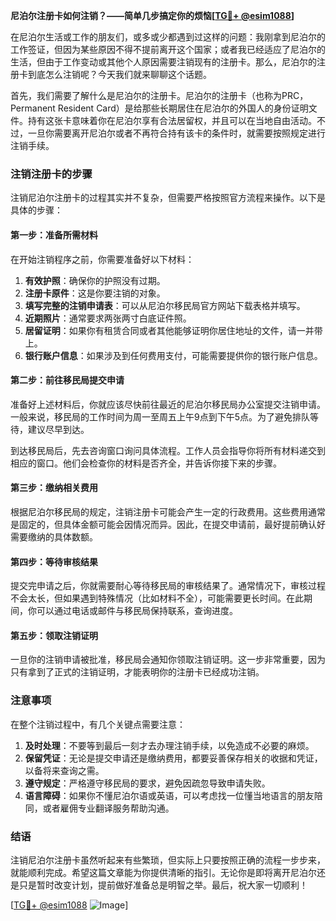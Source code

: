 **尼泊尔注册卡如何注销？——简单几步搞定你的烦恼[[TG💪+ @esim1088](https://t.me/s/esim1088)]**

在尼泊尔生活或工作的朋友们，或多或少都遇到过这样的问题：我刚拿到尼泊尔的工作签证，但因为某些原因不得不提前离开这个国家；或者我已经适应了尼泊尔的生活，但由于工作变动或其他个人原因需要注销现有的注册卡。那么，尼泊尔的注册卡到底怎么注销呢？今天我们就来聊聊这个话题。

首先，我们需要了解什么是尼泊尔的注册卡。尼泊尔的注册卡（也称为PRC，Permanent Resident Card）是给那些长期居住在尼泊尔的外国人的身份证明文件。持有这张卡意味着你在尼泊尔享有合法居留权，并且可以在当地自由活动。不过，一旦你需要离开尼泊尔或者不再符合持有该卡的条件时，就需要按照规定进行注销手续。

### 注销注册卡的步骤

注销尼泊尔注册卡的过程其实并不复杂，但需要严格按照官方流程来操作。以下是具体的步骤：

#### 第一步：准备所需材料
在开始注销程序之前，你需要准备好以下材料：
1. **有效护照**：确保你的护照没有过期。
2. **注册卡原件**：这是你要注销的对象。
3. **填写完整的注销申请表**：可以从尼泊尔移民局官方网站下载表格并填写。
4. **近期照片**：通常要求两张两寸白底证件照。
5. **居留证明**：如果你有租赁合同或者其他能够证明你居住地址的文件，请一并带上。
6. **银行账户信息**：如果涉及到任何费用支付，可能需要提供你的银行账户信息。

#### 第二步：前往移民局提交申请
准备好上述材料后，你就应该尽快前往最近的尼泊尔移民局办公室提交注销申请。一般来说，移民局的工作时间为周一至周五上午9点到下午5点。为了避免排队等待，建议尽早到达。

到达移民局后，先去咨询窗口询问具体流程。工作人员会指导你将所有材料递交到相应的窗口。他们会检查你的材料是否齐全，并告诉你接下来的步骤。

#### 第三步：缴纳相关费用
根据尼泊尔移民局的规定，注销注册卡可能会产生一定的行政费用。这些费用通常是固定的，但具体金额可能会因情况而异。因此，在提交申请前，最好提前确认好需要缴纳的具体数额。

#### 第四步：等待审核结果
提交完申请之后，你就需要耐心等待移民局的审核结果了。通常情况下，审核过程不会太长，但如果遇到特殊情况（比如材料不全），可能需要更长时间。在此期间，你可以通过电话或邮件与移民局保持联系，查询进度。

#### 第五步：领取注销证明
一旦你的注销申请被批准，移民局会通知你领取注销证明。这一步非常重要，因为只有拿到了正式的注销证明，才能表明你的注册卡已经成功注销。

### 注意事项

在整个注销过程中，有几个关键点需要注意：
1. **及时处理**：不要等到最后一刻才去办理注销手续，以免造成不必要的麻烦。
2. **保留凭证**：无论是提交申请还是缴纳费用，都要妥善保存相关的收据和凭证，以备将来查询之需。
3. **遵守规定**：严格遵守移民局的要求，避免因疏忽导致申请失败。
4. **语言障碍**：如果你不懂尼泊尔语或英语，可以考虑找一位懂当地语言的朋友陪同，或者雇佣专业翻译服务帮助沟通。

### 结语

注销尼泊尔注册卡虽然听起来有些繁琐，但实际上只要按照正确的流程一步步来，就能顺利完成。希望这篇文章能为你提供清晰的指引。无论你是即将离开尼泊尔还是只是暂时改变计划，提前做好准备总是明智之举。最后，祝大家一切顺利！

[[TG💪+ @esim1088](https://t.me/s/esim1088) ![Image](https://i.postimg.cc/4NQfJmqS/Snipaste-2025-05-13-00-14-12.png)]